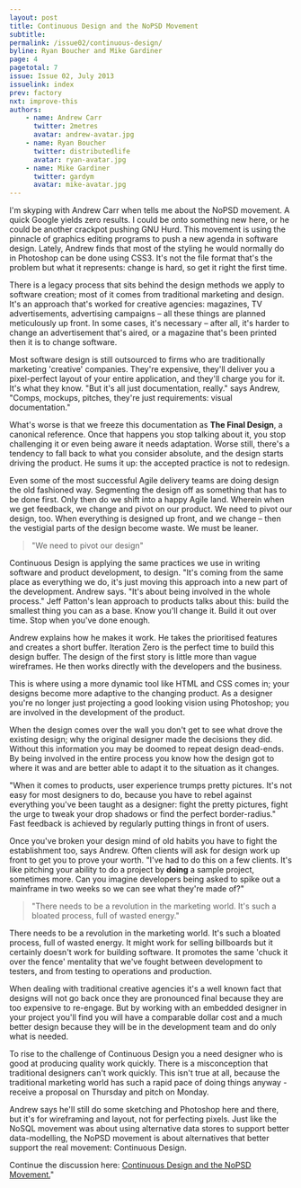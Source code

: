 ```yaml
---
layout: post
title: Continuous Design and the NoPSD Movement
subtitle:
permalink: /issue02/continuous-design/
byline: Ryan Boucher and Mike Gardiner
page: 4
pagetotal: 7
issue: Issue 02, July 2013
issuelink: index
prev: factory
nxt: improve-this
authors:
    - name: Andrew Carr
      twitter: 2metres
      avatar: andrew-avatar.jpg
    - name: Ryan Boucher
      twitter: distributedlife
      avatar: ryan-avatar.jpg
    - name: Mike Gardiner
      twitter: gardym
      avatar: mike-avatar.jpg
---
```

I'm skyping with Andrew Carr when tells me about the NoPSD movement. A quick Google yields zero results. I could be onto something new here, or he could be another crackpot pushing GNU Hurd. This movement is using the pinnacle of graphics editing programs to push a new agenda in software design. Lately, Andrew finds that most of the styling he would normally do in Photoshop can be done using CSS3. It's not the file format that's the problem but what it represents: change is hard, so get it right the first time.

There is a legacy process that sits behind the design methods we apply to software creation; most of it comes from traditional marketing and design.  It's an approach that's worked for creative agencies: magazines, TV advertisements, advertising campaigns – all these things are planned meticulously up front. In some cases, it's necessary – after all, it's harder to change an advertisement that's aired, or a magazine that's been printed then it is to change software.

Most software design is still outsourced to firms who are traditionally marketing 'creative' companies. They're expensive, they'll deliver you a pixel-perfect layout of your entire application, and they'll charge you for it. It's what they know. "But it's all just documentation, really." says Andrew, "Comps, mockups, pitches, they're just requirements: visual documentation."

What's worse is that we freeze this documentation as **The Final Design**, a canonical reference. Once that happens you stop talking about it, you stop challenging it or even being aware it needs adaptation. Worse still, there's a tendency to fall back to what you consider absolute, and the design starts driving the product. He sums it up: the accepted practice is not to redesign.

Even some of the most successful Agile delivery teams are doing design the old fashioned way. Segmenting the design off as something that has to be done first. Only then do we shift into a happy Agile land. Wherein when we get feedback, we change and pivot on our product.  We need to pivot our design, too. When everything is designed up front, and we change – then the vestigial parts of the design become waste. We must be leaner.

> "We need to pivot our design"

Continuous Design is applying the same practices we use in writing software and product development, to design. "It's coming from the same place as everything we do, it's just moving this approach into a new part of the development. Andrew says. "It's about being involved in the whole process." Jeff Patton's lean approach to products talks about this: build the smallest thing you can as a base. Know you'll change it. Build it out over time. Stop when you've done enough.

Andrew explains how he makes it work. He takes the prioritised features and creates a short buffer. Iteration Zero is the perfect time to build this design buffer. The design of the first story is little more than vague wireframes. He then works directly with the developers and the business.

This is where using a more dynamic tool like HTML and CSS comes in; your designs become more adaptive to the changing product. As a designer you're no longer just projecting a good looking vision using Photoshop; you are involved in the development of the product.

When the design comes over the wall you don't get to see what drove the existing design; why the original designer made the decisions they did. Without this information you may be doomed to repeat design dead-ends. By being involved in the entire process you know how the design got to where it was and are better able to adapt it to the situation as it changes.

"When it comes to products, user experience trumps pretty pictures. It's not easy for most designers to do, because you have to rebel against everything you've been taught as a designer: fight the pretty pictures, fight the urge to tweak your drop shadows or find the perfect border-radius." Fast feedback is achieved by regularly putting things in front of users.

Once you've broken your design mind of old habits you have to fight the establishment too, says Andrew. Often clients will ask for design work up front to get you to prove your worth. "I've had to do this on a few clients. It's like pitching your ability to do a project by **doing** a sample project, sometimes more. Can you imagine developers being asked to spike out a mainframe in two weeks so we can see what they're made of?"

> "There needs to be a revolution in the marketing world. It's such a bloated process, full of wasted energy."

There needs to be a revolution in the marketing world. It's such a bloated process, full of wasted energy. It might work for selling billboards but it certainly doesn't work for building software. It promotes the same 'chuck it over the fence' mentality that we've fought between development to testers, and from testing to operations and production.

When dealing with traditional creative agencies it's a well known fact that designs will not go back once they are pronounced final because they are too expensive to re-engage. But by working with an embedded designer in your project you'll find you will have a comparable dollar cost and a much better design because they will be in the development team and do only what is needed.

To rise to the challenge of Continuous Design you a need designer who is good at producing quality work quickly. There is a misconception that traditional designers can't work quickly. This isn't true at all, because the traditional marketing world has such a rapid pace of doing things anyway - receive a proposal on Thursday and pitch on Monday.

Andrew says he'll still do some sketching and Photoshop here and there, but it's for wireframing and layout, not for perfecting pixels. Just like the NoSQL movement was about using alternative data stores to support better data-modelling, the NoPSD movement is about alternatives that better support the real movement: Continuous Design.

Continue the discussion here: <a href='http://bit.ly/15reOuG' target='_blank'>Continuous Design and the NoPSD Movement.</a>"
